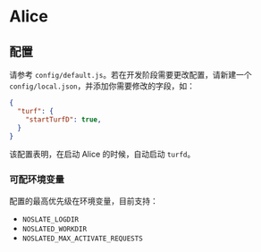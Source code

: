 # Alice

## 配置

请参考 `config/default.js`。若在开发阶段需要更改配置，请新建一个 `config/local.json`，并添加你需要修改的字段，如：

```json
{
  "turf": {
    "startTurfD": true,
  }
}
```

该配置表明，在启动 Alice 的时候，自动启动 `turfd`。

### 可配环境变量

配置的最高优先级在环境变量，目前支持：

+ `NOSLATE_LOGDIR`
+ `NOSLATED_WORKDIR`
+ `NOSLATED_MAX_ACTIVATE_REQUESTS`
